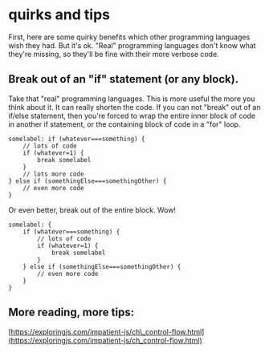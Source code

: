 # quirks and tips

First, here are some quirky benefits which other programming languages wish they had. But it's ok. "Real" programming languages don't know what they're missing, so they'll be fine with their more verbose code.

## Break out of an "if" statement \(or any block\).

Take that "real" programming languages. This is more useful the more you think about it. It can really shorten the code. If you can not "break" out of an if/else statement, then you're forced to wrap the entire inner block of code in another if statement, or the containing block of code in a "for" loop.

```text
somelabel: if (whatever===something) {
    // lots of code
    if (whatever=1) {
        break somelabel
    }
    // lots more code
} else if (somethingElse===somethingOther) {    
    // even more code
}
```

Or even better, break out of the entire block. Wow!

```text
somelabel: {
    if (whatever===something) {
        // lots of code
        if (whatever=1) {
            break somelabel
        }
    } else if (somethingElse===somethingOther) {    
        // even more code
    }
}
```

## More reading, more tips:

[https://exploringjs.com/impatient-js/ch\_control-flow.html](https://exploringjs.com/impatient-js/ch_control-flow.html)

